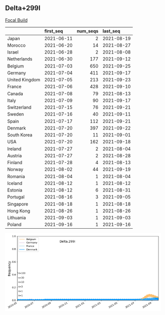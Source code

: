 

## Delta+299I
[Focal Build](https://nextstrain.org/groups/neherlab/ncov/Delta.299I?c=gt-S_299)

|                | first_seq   |   num_seqs | last_seq   |
|:---------------|:------------|-----------:|:-----------|
| Japan          | 2021-06-11  |          2 | 2021-08-19 |
| Morocco        | 2021-06-20  |         14 | 2021-08-27 |
| Israel         | 2021-06-28  |          2 | 2021-08-08 |
| Netherlands    | 2021-06-30  |        177 | 2021-09-12 |
| Belgium        | 2021-07-03  |        650 | 2021-09-25 |
| Germany        | 2021-07-04  |        411 | 2021-09-17 |
| United Kingdom | 2021-07-05  |        213 | 2021-09-23 |
| France         | 2021-07-06  |        428 | 2021-09-10 |
| Canada         | 2021-07-08  |         79 | 2021-08-13 |
| Italy          | 2021-07-09  |         90 | 2021-09-17 |
| Switzerland    | 2021-07-15  |         76 | 2021-09-21 |
| Sweden         | 2021-07-16  |         40 | 2021-09-11 |
| Spain          | 2021-07-17  |        112 | 2021-09-21 |
| Denmark        | 2021-07-20  |        397 | 2021-09-22 |
| South Korea    | 2021-07-20  |         11 | 2021-09-01 |
| USA            | 2021-07-20  |        162 | 2021-09-18 |
| Ireland        | 2021-07-27  |          2 | 2021-08-04 |
| Austria        | 2021-07-27  |          2 | 2021-08-28 |
| Finland        | 2021-07-28  |          4 | 2021-08-13 |
| Norway         | 2021-08-02  |         44 | 2021-09-19 |
| Romania        | 2021-08-04  |          1 | 2021-08-04 |
| Iceland        | 2021-08-12  |          1 | 2021-08-12 |
| Estonia        | 2021-08-12  |          6 | 2021-08-31 |
| Portugal       | 2021-08-16  |          3 | 2021-09-05 |
| Singapore      | 2021-08-18  |          1 | 2021-08-18 |
| Hong Kong      | 2021-08-26  |          1 | 2021-08-26 |
| Lithuania      | 2021-09-03  |          1 | 2021-09-03 |
| Poland         | 2021-09-16  |          1 | 2021-09-16 |

![Overall trends Delta.299I](/overall_trends_figures/overall_trends_Delta.299I.png)
